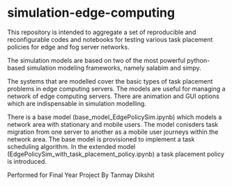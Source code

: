 # simulation-edge-computing
This repository is intended to aggregate a set of reproducible and reconfigurable codes and notebooks for testing various task placement policies for edge and fog server networks. 

The simulation models are based on two of the most powerful python-based simulation modeling frameworks, namely salabim and simpy. 

The systems that are modelled cover the basic types of task placement problems in edge computing servers. The models are useful for managing a network of edge computing servers. There are animation and GUI options which are indispensable in simulation modelling.

There is a base model (base_model_EdgePolicySim.ipynb) which models a network area with stationary and mobile users. The model conisders task migration from one server to another as a mobile user journeys within the network area. The base model is provisioned to implement a task scheduling algorithm. In the extended model (EdgePolicySim_with_task_placement_policy.ipynb) a task placement policy is introduced.

Performed for Final Year Project By Tanmay Dikshit
